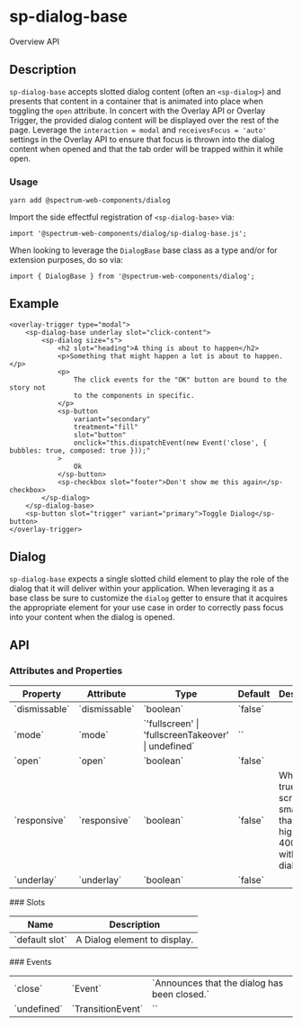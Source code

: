 # sp-dialog-base
Overview API
## Description
`sp-dialog-base` accepts slotted dialog content (often an `<sp-dialog>`) and presents that content in a container that is animated into place when toggling the `open` attribute. In concert with the Overlay API or Overlay Trigger, the provided dialog content will be displayed over the rest of the page. Leverage the `interaction = modal` and `receivesFocus = 'auto'` settings in the Overlay API to ensure that focus is thrown into the dialog content when opened and that the tab order will be trapped within it while open.
### Usage
    
    yarn add @spectrum-web-components/dialog
    
Import the side effectful registration of `<sp-dialog-base>` via:
    
    import '@spectrum-web-components/dialog/sp-dialog-base.js';
    
When looking to leverage the `DialogBase` base class as a type and/or for extension purposes, do so via:
    
    import { DialogBase } from '@spectrum-web-components/dialog';
    
## Example
    
    <overlay-trigger type="modal">
        <sp-dialog-base underlay slot="click-content">
            <sp-dialog size="s">
                <h2 slot="heading">A thing is about to happen</h2>
                <p>Something that might happen a lot is about to happen.</p>
                <p>
                    The click events for the "OK" button are bound to the story not
                    to the components in specific.
                </p>
                <sp-button
                    variant="secondary"
                    treatment="fill"
                    slot="button"
                    onclick="this.dispatchEvent(new Event('close', { bubbles: true, composed: true }));"
                >
                    Ok
                </sp-button>
                <sp-checkbox slot="footer">Don't show me this again</sp-checkbox>
            </sp-dialog>
        </sp-dialog-base>
        <sp-button slot="trigger" variant="primary">Toggle Dialog</sp-button>
    </overlay-trigger>
## Dialog
`sp-dialog-base` expects a single slotted child element to play the role of the dialog that it will deliver within your application. When leveraging it as a base class be sure to customize the `dialog` getter to ensure that it acquires the appropriate element for your use case in order to correctly pass focus into your content when the dialog is opened.
## API
### Attributes and Properties
<table>
  <thead>
    <tr>
      <th>Property</th>
      <th>Attribute</th>
      <th>Type</th>
      <th>Default</th>
      <th>Description</th>
    </tr>
  </thead>
  <tbody>
    <tr>
      <td>`dismissable`</td>
      <td>`dismissable`</td>
      <td>`boolean`</td>
      <td>`false`</td>
      <td></td>
    </tr>
    <tr>
      <td>`mode`</td>
      <td>`mode`</td>
      <td>`'fullscreen' | 'fullscreenTakeover' | undefined`</td>
      <td>``</td>
      <td></td>
    </tr>
    <tr>
      <td>`open`</td>
      <td>`open`</td>
      <td>`boolean`</td>
      <td>`false`</td>
      <td></td>
    </tr>
    <tr>
      <td>`responsive`</td>
      <td>`responsive`</td>
      <td>`boolean`</td>
      <td>`false`</td>
      <td>When set to true, fills screens smaller than 350px high and 400px wide with the full dialog.</td>
    </tr>
    <tr>
      <td>`underlay`</td>
      <td>`underlay`</td>
      <td>`boolean`</td>
      <td>`false`</td>
      <td></td>
    </tr>
  </tbody>
</table>
### Slots
<table>
  <thead>
    <tr>
      <th>Name</th>
      <th>Description</th>
    </tr>
  </thead>
  <tbody>
    <tr>
      <td>`default slot`</td>
      <td>A Dialog element to display.</td>
    </tr>
  </tbody>
</table>
### Events
<table>
  <thead>
  </thead>
  <tbody>
    <tr>
      <td>`close`</td>
      <td>`Event`</td>
      <td>`Announces that the dialog has been closed.`</td>
    </tr>
    <tr>
      <td>`undefined`</td>
      <td>`TransitionEvent`</td>
      <td>``</td>
    </tr>
  </tbody>
</table>

